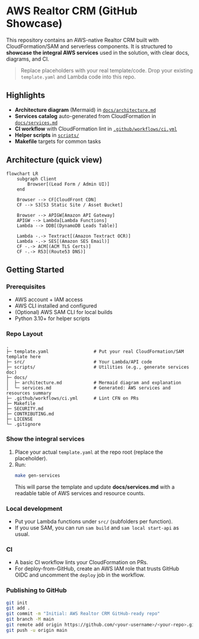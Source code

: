 # AWS Realtor CRM (GitHub Showcase)

This repository contains an AWS-native Realtor CRM built with CloudFormation/SAM and serverless components.
It is structured to **showcase the integral AWS services** used in the solution, with clear docs, diagrams, and CI.

> Replace placeholders with your real template/code. Drop your existing `template.yaml` and Lambda code into this repo.

## Highlights
- **Architecture diagram** (Mermaid) in [`docs/architecture.md`](docs/architecture.md)
- **Services catalog** auto-generated from CloudFormation in [`docs/services.md`](docs/services.md)
- **CI workflow** with CloudFormation lint in [`.github/workflows/ci.yml`](.github/workflows/ci.yml)
- **Helper scripts** in [`scripts/`](scripts/)
- **Makefile** targets for common tasks

## Architecture (quick view)
```mermaid
flowchart LR
    subgraph Client
        Browser[(Lead Form / Admin UI)]
    end

    Browser --> CF[CloudFront CDN]
    CF --> S3[S3 Static Site / Asset Bucket]

    Browser --> APIGW[Amazon API Gateway]
    APIGW --> Lambda[Lambda Functions]
    Lambda --> DDB[(DynamoDB Leads Table)]

    Lambda -.-> Textract[(Amazon Textract OCR)]
    Lambda -.-> SES[(Amazon SES Email)]
    CF -.-> ACM[(ACM TLS Certs)]
    CF -.-> R53[(Route53 DNS)]
```

## Getting Started

### Prerequisites
- AWS account + IAM access
- AWS CLI installed and configured
- (Optional) AWS SAM CLI for local builds
- Python 3.10+ for helper scripts

### Repo Layout
```
.
├─ template.yaml                 # Put your real CloudFormation/SAM template here
├─ src/                          # Your Lambda/API code
├─ scripts/                      # Utilities (e.g., generate services doc)
├─ docs/
│  ├─ architecture.md            # Mermaid diagram and explanation
│  └─ services.md                # Generated: AWS services and resources summary
├─ .github/workflows/ci.yml      # Lint CFN on PRs
├─ Makefile
├─ SECURITY.md
├─ CONTRIBUTING.md
├─ LICENSE
└─ .gitignore
```

### Show the integral services
1. Place your actual `template.yaml` at the repo root (replace the placeholder).
2. Run:
   ```bash
   make gen-services
   ```
   This will parse the template and update **docs/services.md** with a readable table of AWS services and resource counts.

### Local development
- Put your Lambda functions under `src/` (subfolders per function).
- If you use SAM, you can run `sam build` and `sam local start-api` as usual.

### CI
- A basic CI workflow lints your CloudFormation on PRs.
- For deploy-from-GitHub, create an AWS IAM role that trusts GitHub OIDC and uncomment the `deploy` job in the workflow.

### Publishing to GitHub
```bash
git init
git add .
git commit -m "Initial: AWS Realtor CRM GitHub-ready repo"
git branch -M main
git remote add origin https://github.com/<your-username>/<your-repo>.git
git push -u origin main
```
